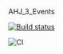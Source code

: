 AHJ_3_Events

[![Build status](https://ci.appveyor.com/api/projects/status/dswjauhrve6eko02?svg=true)](https://ci.appveyor.com/project/Markedone60/ahj-homework-dom-2-2)

![CI](https://github.com/Markedone60/ahj_homeworks_dom_2.2/actions/workflows/web.yml/badge.svg)